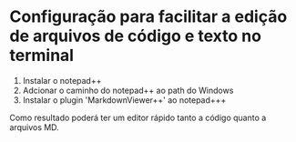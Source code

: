 # Configuração para facilitar a edição de arquivos de código e texto no terminal 

1. Instalar o notepad++
2. Adcionar o caminho do notepad++ ao path do Windows
3. Instalar o plugin 'MarkdownViewer++' ao notepad+++

Como resultado poderá ter um editor rápido tanto a código quanto a arquivos MD.